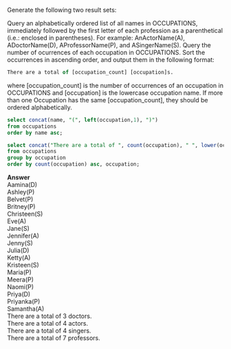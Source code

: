 Generate the following two result sets:

Query an alphabetically ordered list of all names in OCCUPATIONS, immediately followed by the first letter of each profession as a parenthetical (i.e.: enclosed in parentheses). For example: AnActorName(A), ADoctorName(D), AProfessorName(P), and ASingerName(S).
Query the number of ocurrences of each occupation in OCCUPATIONS. Sort the occurrences in ascending order, and output them in the following format:
```sql
There are a total of [occupation_count] [occupation]s.
```
where [occupation_count] is the number of occurrences of an occupation in OCCUPATIONS and [occupation] is the lowercase occupation name. If more than one Occupation has the same [occupation_count], they should be ordered alphabetically.

```sql
select concat(name, "(", left(occupation,1), ")")
from occupations
order by name asc;

select concat("There are a total of ", count(occupation), " ", lower(occupation), "s.") 
from occupations
group by occupation
order by count(occupation) asc, occupation;

```

**Answer**<br>
Aamina(D)<br>
Ashley(P)<br>
Belvet(P)<br>
Britney(P)<br>
Christeen(S)<br>
Eve(A)<br>
Jane(S)<br>
Jennifer(A)<br>
Jenny(S)<br>
Julia(D)<br>
Ketty(A)<br>
Kristeen(S)<br>
Maria(P)<br>
Meera(P)<br>
Naomi(P)<br>
Priya(D)<br>
Priyanka(P)<br>
Samantha(A)<br>
There are a total of 3 doctors.<br>
There are a total of 4 actors.<br>
There are a total of 4 singers.<br>
There are a total of 7 professors.<br>
